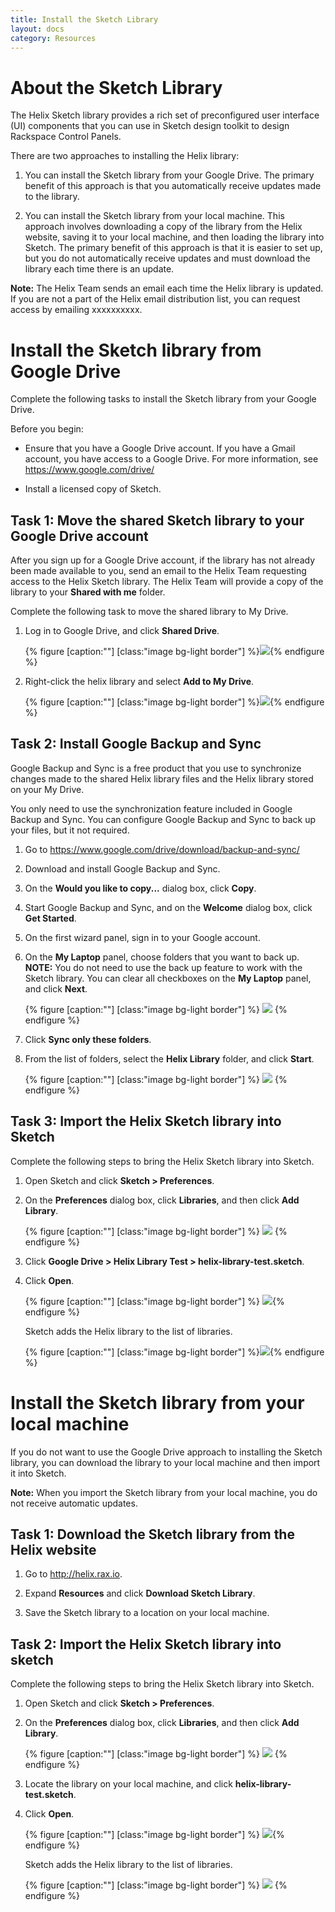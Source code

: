 ```yaml
---
title: Install the Sketch Library
layout: docs
category: Resources
---
```



# About the Sketch Library
The Helix Sketch library provides a rich set of preconfigured user interface
(UI) components that you can use in Sketch design toolkit to design Rackspace
Control Panels.

There are two approaches to installing the Helix library:

1. You can install the Sketch library from your Google Drive. The primary
benefit of this approach is that you automatically receive updates made to the
library.

2. You can install the Sketch library from your local machine. This approach
involves downloading a copy of the library from the Helix website, saving it to
your local machine, and then loading the library into Sketch. The primary
benefit of this approach is that it is easier to set up, but you do not
automatically receive updates and must download the library each time there is
an update.

**Note:** The Helix Team sends an email each time the Helix library is updated.
If you are not a part of the Helix email distribution list, you can request
access by emailing xxxxxxxxxx.

# Install the Sketch library from  Google Drive
Complete the following tasks to install the Sketch library from your Google
Drive.

Before you begin:

- Ensure that you have a Google Drive account. If you have a Gmail account, you
have access to a Google Drive. For more information, see https://www.google.com/drive/

- Install a licensed copy of Sketch.

## Task 1: Move the shared Sketch library to your Google Drive account
After you sign up for a Google Drive account, if the library has not already
been made available to you, send an email to the Helix Team requesting access
to the Helix Sketch library. The Helix Team will provide a copy of the library
to your **Shared with me** folder.

Complete the following task to move the shared library to My Drive.

1. Log in to Google Drive, and click **Shared Drive**.

   {% figure [caption:""] [class:"image bg-light border"] %}![]({{site.url}}/assets/images/install-sketch-library/shared-drive.png){% endfigure %}

2. Right-click the helix library and select **Add to My Drive**.

   {% figure [caption:""] [class:"image bg-light border"] %}![]({{site.url}}/assets/images/install-sketch-library/add-to-my-drive.png){% endfigure %}

## Task 2: Install Google Backup and Sync
Google Backup and Sync is a free product that you use to synchronize changes
made to the shared Helix library files and the Helix library stored on your
My Drive.

You only need to use the synchronization feature included in Google Backup and
Sync. You can configure Google Backup and Sync to back up your files, but it
not required.

1. Go to https://www.google.com/drive/download/backup-and-sync/

2. Download and install Google Backup and Sync.

3. On the **Would you like to copy...** dialog box, click **Copy**.

3. Start Google Backup and Sync, and on the **Welcome** dialog box, click
**Get Started**.

4. On the first wizard panel, sign in to your Google account.

5. On the **My Laptop** panel, choose folders that you want to back up.
**NOTE:** You do not need to use the back up feature to work with the Sketch
library. You can clear all checkboxes on the **My Laptop** panel, and click
**Next**.

   {% figure [caption:""] [class:"image bg-light border"] %}
   ![]({{site.url}}/assets/images/install-sketch-library/backup-my-laptop.png)
   {% endfigure %}

6. Click **Sync only these folders**.

7. From the list of folders, select the **Helix Library** folder, and click **Start**.

   {% figure [caption:""] [class:"image bg-light border"] %}
   ![]({{site.url}}/assets/images/install-sketch-library/sync-helix-folder.png)
   {% endfigure %}

## Task 3: Import the Helix Sketch library into Sketch
Complete the following steps to bring the Helix Sketch library into Sketch.

1. Open Sketch and click **Sketch > Preferences**.

2. On the **Preferences** dialog box, click **Libraries**, and then click **Add Library**.

   {% figure [caption:""] [class:"image bg-light border"] %}
   ![]({{site.url}}/assets/images/install-sketch-library/Add-library-1.png)
   {% endfigure %}

3. Click **Google Drive > Helix Library Test > helix-library-test.sketch**.

4. Click **Open**.

   {% figure [caption:""] [class:"image bg-light border"] %}
   ![]({{site.url}}/assets/images/install-sketch-library/Add-library-2.png){% endfigure %}

   Sketch adds the Helix library to the list of libraries.

   {% figure [caption:""] [class:"image bg-light border"] %}![]({{site.url}}/assets/images/install-sketch-library/Add-library-3.png){% endfigure %}


# Install the Sketch library from your local machine
If you do not want to use the Google Drive approach to installing the Sketch library, you can download the library to your local machine and then import it into Sketch.

**Note:** When you import the Sketch library from your local machine, you do not receive automatic updates.

## Task 1: Download the Sketch library from the Helix website
1. Go to http://helix.rax.io.

2. Expand **Resources** and click **Download Sketch Library**.

3. Save the Sketch library to a location on your local machine.

## Task 2: Import the Helix Sketch library into sketch
Complete the following steps to bring the Helix Sketch library into Sketch.

1. Open Sketch and click **Sketch > Preferences**.

2. On the **Preferences** dialog box, click **Libraries**, and then click **Add Library**.

   {% figure [caption:""] [class:"image bg-light border"] %}
   ![]({{site.url}}/assets/images/install-sketch-library/Add-library-1.png)
   {% endfigure %}

3. Locate the library on your local machine, and click **helix-library-test.sketch**.

4. Click **Open**.

   {% figure [caption:""] [class:"image bg-light border"] %}
   ![]({{site.url}}/assets/images/install-sketch-library/Add-library-4.png){% endfigure %}

   Sketch adds the Helix library to the list of libraries.

   {% figure [caption:""] [class:"image bg-light border"] %}
   ![]({{site.url}}/assets/images/install-sketch-library/Add-library-3.png)
   {% endfigure %}
